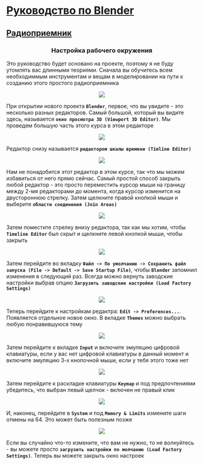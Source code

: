 # [Руководство по Blender](../blender_tutorials.md)

## [Радиоприемник](radio_00.md)

### <center> Настройка рабочего окружения </center>

Это руководство будет основано на проекте, поэтому я не буду утомлять вас длинными теориями. Сначала вы обучитесь всем необходиммым инструментам и вещам в моделировании на пути к созданию этого простого радиоприемника

<center><img src="img/radio_001.png"></center>

При открытии нового проекта **`Blender`**, первое, что вы увидите - это несколько разных редакторов. Самый большой, который вы видите здесь, называется
**`окно просмотра 3D (Viewport 3D Editor)`**. Мы проведем большую часть этого курса в этом редакторе

<center><img src="img/radio_002.png"></center>

Редактор снизу называется **`редактором шкалы времени (Timline Editor)`**

<center><img src="img/radio_003.png"></center>

Нам не понадобится этот редактор в этом
курсе, так что мы можем избавиться от него прямо сейчас. Самый простой способ закрыть любой редактор - это просто переместить курсор мыши на границу между 2-мя редакторами до момента, когда курсор изменится на двустороннюю стрелку. Затем щелкните правой кнопкой мыши и выберите **`области соединения (Join Areas)`**

<center><img src="img/radio_004.png"></center>

Затем поместите стрелку внизу редактора, так как мы хотим, чтобы **`Timeline Editor`** был скрыт
и щелкните левой кнопкой мыши, чтобы закрыть

<center><img src="img/radio_005.png"></center>

Затем перейдите во вкладку **`Файл -> По умолчанию -> Сохранить файл запуска (File -> Default -> Save Startup File)`**, чтобы **`Blender`** запомнил изменения в следующий раз. Всегда можно вернуть заводские настройки выбрав опцию **`Загрузить заводские настройки (Load Factory Settings)`**

<center><img src="img/radio_006.png"></center>

Теперь перейдите к настройкам редактра: **`Edit -> Preferences...`**. Появляется отдельное новое окно.
В вкладке **`Themes`** можно выбрать любую понравившуюся тему

<center><img src="img/radio_007.png"></center>

Затем перейдите к вкладке **`Input`** и включите эмуляцию цифровой клавиатуры, если у вас нет цифровой клавиатуры в данный момент и включите эмуляцию 3-х кнопочной мыши, если у тебя этого тоже нет

<center><img src="img/radio_008.png"></center>

Затем перейдите к раскладке клавиатуры **`Keymap`** и под предпочтениями убедитесь, что выбран левый щелчок - включен не правый клик

<center><img src="img/radio_009.png"></center>

И, наконец, перейдите в **`System`** и под
**`Memory & Limits`** измените шаги отмены на 64. Это может быть полезным позже

<center><img src="img/radio_010.png"></center>

Если вы случайно что-то измените, что вам не нужно, то не волнуйтесь - вы можете просто **`загрузить настройки по молчанию (Load Factory Settings)`**. Теперь вы можете закрыть окно настроек